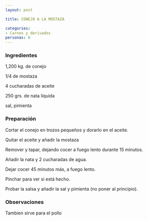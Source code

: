 ```yaml
---
layout: post

title: CONEJO A LA MOSTAZA

categories:
- Carnes y derivados
personas: 6 
---
```

<h3>Ingredientes</h3>
1,200  kg. de conejo

1/4 de mostaza

4 cucharadas de aceite

250 grs. de nata líquida

sal, pimienta

<h3>Preparación</h3>
Cortar el conejo en trozos pequeños y dorarlo en el aceite.

Quitar el aceite y añadir la mostaza

Remover y tapar, dejando cocer a fuego lento durante 15 minutos.

Añadir la nata y 2 cucharadas de agua.

Dejar cocer 45 minutos más, a fuego lento.

Pinchar para ver si está hecho.

Probar la salsa y añadir la sal y pimienta (no poner al principio).

<h3>Observaciones</h3>
Tambien sirve para el pollo

